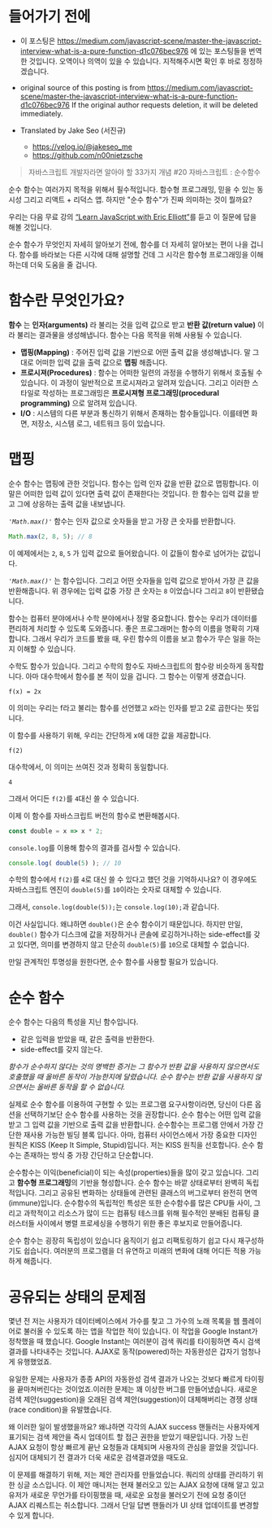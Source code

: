 # 들어가기 전에

- 이 포스팅은 https://medium.com/javascript-scene/master-the-javascript-interview-what-is-a-pure-function-d1c076bec976 에 있는 포스팅들을 번역한 것입니다. 오역이나 의역이 있을 수 있습니다. 지적해주시면 확인 후 바로 정정하겠습니다.

- original source of this posting is from https://medium.com/javascript-scene/master-the-javascript-interview-what-is-a-pure-function-d1c076bec976 If the original author requests deletion, it will be deleted immediately.

- Translated by Jake Seo (서진규)

	- https://velog.io/@jakeseo_me
	- https://github.com/n00nietzsche

> 자바스크립트 개발자라면 알아야 할 33가지 개념 #20 자바스크립트 : 순수함수

순수 함수는 여러가지 목적을 위해서 필수적입니다. 함수형 프로그래밍, 믿을 수 있는 동시성 그리고 리액트 + 리덕스 앱. 하지만 "순수 함수"가 진짜 의미하는 것이 뭘까요?

우리는 다음 무료 강의 [“Learn JavaScript with Eric Elliott”](http://ericelliottjs.com/product/lifetime-access-pass/)를 듣고 이 질문에 답을 해볼 것입니다.

순수 함수가 무엇인지 자세히 알아보기 전에, 함수를 더 자세히 알아보는 편이 나을 겁니다. 함수를 바라보는 다른 시각에 대해 설명할 건데 그 시각은 함수형 프로그래밍을 이해하는데 더욱 도움을 줄 겁니다.

# 함수란 무엇인가요?

**함수** 는 **인자(arguments)** 라 불리는 것을 입력 값으로 받고 **반환 값(return value)** 이라 불리는 결과물을 생성해냅니다. 함수는 다음 목적을 위해 사용될 수 있습니다.

- **맵핑(Mapping)** : 주어진 입력 값을 기반으로 어떤 출력 값을 생성해냅니다. 말 그대로 어떠한 입력 값을 출력 값으로 **맵핑** 해줍니다.
- **프로시져(Procedures)** : 함수는 어떠한 일련의 과정을 수행하기 위해서 호출될 수 있습니다. 이 과정이 일반적으로 프로시져라고 알려져 있습니다. 그리고 이러한 스타일로 작성하는 프로그래밍은 **프로시져형 프로그래밍(procedural programming)** 으로 알려져 있습니다.
- **I/O** : 시스템의 다른 부분과 통신하기 위해서 존재하는 함수들입니다. 이를테면 화면, 저장소, 시스템 로그, 네트워크 등이 있습니다.

# 맵핑

순수 함수는 맵핑에 관한 것입니다. 함수는 입력 인자 값을 반환 값으로 맵핑합니다. 이 말은 어떠한 입력 값이 있다면 출력 값이 존재한다는 것입니다. 한 함수는 입력 값을 받고 그에 상응하는 출력 값을 내보냅니다.

*`'Math.max()'`* 함수는 인자 값으로 숫자들을 받고 가장 큰 숫자를 반환합니다.

```js
Math.max(2, 8, 5); // 8
```

이 예제에서는 `2`, `8`, `5` 가 입력 값으로 들어왔습니다. 이 값들이 함수로 넘어가는 값입니다.

*`'Math.max()'`* 는 함수입니다. 그리고 어떤 숫자들을 입력 값으로 받아서 가장 큰 값을 반환해줍니다. 위 경우에는 입력 값중 가장 큰 숫자는 `8` 이었습니다 그리고 `8`이 반환됐습니다.

함수는 컴퓨터 분야에서나 수학 분야에서나 정말 중요합니다. 함수는 우리가 데이터를 편리하게 처리할 수 있도록 도와줍니다. 좋은 프로그래머는 함수의 이름을 명확히 기재합니다. 그래서 우리가 코드를 봤을 때, 우린 함수의 이름을 보고 함수가 무슨 일을 하는지 이해할 수 있습니다.

수학도 함수가 있습니다. 그리고 수학의 함수도 자바스크립트의 함수랑 비슷하게 동작합니다. 아마 대수학에서 함수를 본 적이 있을 겁니다. 그 함수는 이렇게 생겼습니다. 

`f(x) = 2x`

이 의미는 우리는 f라고 불리는 함수를 선언했고 x라는 인자를 받고 2로 곱한다는 뜻입니다.

이 함수를 사용하기 위해, 우리는 간단하게 x에 대한 값을 제공합니다.

`f(2)`

대수학에서, 이 의미는 쓰여진 것과 정확히 동일합니다.

`4`

그래서 어디든 `f(2)`를 `4`대신 쓸 수 있습니다.

이제 이 함수를 자바스크립트 버전의 함수로 변환해봅시다.

```js
const double = x => x * 2;
```

`console.log`를 이용해 함수의 결과를 검사할 수 있습니다.

```js
console.log( double(5) ); // 10
```

수학의 함수에서 `f(2)`를 `4`로 대신 쓸 수 있다고 했던 것을 기억하시나요? 이 경우에도 자바스크립트 엔진이 `double(5)`를 `10`이라는 숫자로 대체할 수 있습니다.

그래서, `console.log(double(5));`는 `console.log(10);`과 같습니다.

이건 사실입니다. 왜냐하면 `double()`은 순수 함수이기 때문입니다. 하지만 만일, `double()` 함수가 디스크에 값을 저장하거나 콘솔에 로깅하거나하는 side-effect를 갖고 있다면, 의미를 변경하지 않고 단순히 `double(5)`를 `10`으로 대체할 수 없습니다.

만일 관계적인 투명성을 원한다면, 순수 함수를 사용할 필요가 있습니다.

# 순수 함수

순수 함수는 다음의 특성을 지닌 함수입니다.

- 같은 입력을 받았을 때, 같은 출력을 반환한다.
- side-effect를 갖지 않는다.

*함수가 순수하지 않다는 것의 명백한 증거는 그 함수가 반환 값을 사용하지 않으면서도 호출했을 때 올바른 동작이 가능한지에 달렸습니다. 순수 함수는 반환 값을 사용하지 않으면서는 올바른 동작을 할 수 없습니다.* 

실제로 순수 함수를 이용하여 구현할 수 있는 프로그램 요구사항이라면, 당신이 다른 옵션을 선택하기보단 순수 함수를 사용하는 것을 권장합니다. 순수 함수는 어떤 입력 값을 받고 그 입력 값을 기반으로 출력 값을 반환합니다. 순수함수는 프로그램 안에서 가장 간단한 재사용 가능한 빌딩 블록 입니다. 아마, 컴퓨터 사이언스에서 가장 중요한 디자인 원칙은 KISS (Keep It Simple, Stupid)입니다. 저는 KISS 원칙을 선호합니다. 순수 함수는 존재하는 방식 중 가장 간단하고 단순합니다.

순수함수는 이익(beneficial)이 되는 속성(properties)들을 많이 갖고 있습니다. 그리고 **함수형 프로그래밍**의 기반을 형성합니다. 순수 함수는 바깥 상태로부터 완벽히 독립적입니다. 그리고 공유된 변화하는 상태들에 관련된 클래스의 버그로부터 완전히 면역(immune)입니다. 순수함수의 독립적인 특성은 또한 순수함수를 많은 CPU들 사이, 그리고 과학적이고 리소스가 많이 드는 컴퓨팅 테스크를 위해 필수적인 분배된 컴퓨팅 클러스터들 사이에서 병렬 프로세싱을 수행하기 위한 좋은 후보지로 만들어줍니다.

순수 함수는 굉장히 독립성이 있습니다 움직이기 쉽고 리팩토링하기 쉽고 다시 재구성하기도 쉽습니다. 여러분의 프로그램을 더 유연하고 미래의 변화에 대해 어디든 적용 가능하게 해줍니다.

# 공유되는 상태의 문제점

몇년 전 저는 사용자가 데이터베이스에서 가수를 찾고 그 가수의 노래 목록을 웹 플레이어로 불러올 수 있도록 하는 앱을 작업한 적이 있습니다. 이 작업을 Google Instant가 정착했을 때 했습니다. Google Instant는 여러분이 검색 쿼리를 타이핑하면 즉시 검색 결과를 나타내주는 것입니다. AJAX로 동작(powered)하는 자동완성은 갑자기 엄청나게 유행했었죠.

유일한 문제는 사용자가 종종 API의 자동완성 검색 결과가 나오는 것보다 빠르게 타이핑을 끝마쳐버린다는 것이었죠.이러한 문제는 꽤 이상한 버그를 만들어냈습니다. 새로운 검색 제안(suggestion)을 오래된 검색 제안(suggestion)이 대체해버리는 경쟁 상태(race condition)을 유발했습니다.

왜 이러한 일이 발생했을까요? 왜냐하면 각각의 AJAX success 핸들러는 사용자에게 표기되는 검색 제안을 즉시 업데이트 할 접근 권한을 받았기 때문입니다. 가장 느린 AJAX 요청이 항상 빠르게 끝난 요청들과 대체되며 사용자의 관심을 끌었을 것입니다. 심지어 대체되기 전 결과가 더욱 새로운 검색결과였을 때도요.

이 문제를 해결하기 위해, 저는 제안 관리자를 만들었습니다. 쿼리의 상태를 관리하기 위한 싱글 소스입니다. 이 제안 매니저는 현재 불러오고 있는 AJAX 요청에 대해 알고 있고 유저가 새로운 무언가를 타이핑했을 때, 새로운 요청을 불러오기 전에 요청 중이던 AJAX 리퀘스트는 취소합니다. 그래서 단일 답변 핸들러가 UI 상태 업데이트를 변경할 수 있게 합니다.

